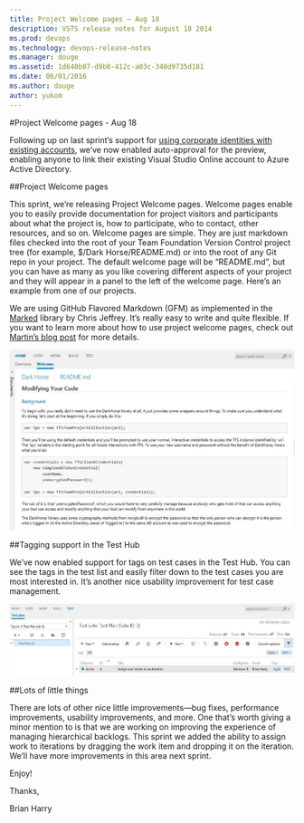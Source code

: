 ```yaml
---
title: Project Welcome pages – Aug 18
description: VSTS release notes for August 18 2014
ms.prod: devops
ms.technology: devops-release-notes
ms.manager: douge
ms.assetid: 1d640b87-d9b8-412c-a03c-340d9735d181
ms.date: 06/01/2016
ms.author: douge
author: yukom
---
```


#Project Welcome pages - Aug 18

Following up on last sprint’s support for [using corporate identities with existing accounts](jul-21-team-services.md), we’ve now enabled auto-approval for the preview, enabling anyone to link their existing Visual Studio Online account to Azure Active Directory.

##Project Welcome pages

This sprint, we’re releasing Project Welcome pages. Welcome pages enable you to easily provide documentation for project visitors and participants about what the project is, how to participate, who to contact, other resources, and so on. Welcome pages are simple. They are just markdown files checked into the root of your Team Foundation Version Control project tree (for example, $/Dark Horse/README.md) or into the root of any Git repo in your project. The default welcome page will be “README.md”, but you can have as many as you like covering different aspects of your project and they will appear in a panel to the left of the welcome page. Here’s an example from one of our projects.

We are using GitHub Flavored Markdown (GFM) as implemented in the [Marked](https://github.com/chjj/marked) library by Chris Jeffrey. It’s really easy to write and quite flexible. If you want to learn more about how to use project welcome pages, check out [Martin’s blog post](https://aka.ms/ProjectHomepage) for more details.

![Project welcome page](_img/8_18_01.png)
  
  
##Tagging support in the Test Hub

We’ve now enabled support for tags on test cases in the Test Hub. You can see the tags in the test list and easily filter down to the test cases you are most interested in. It’s another nice usability improvement for test case management.

![Tags applied to a test case](_img/8_18_02.png)
  
##Lots of little things

There are lots of other nice little improvements—bug fixes, performance improvements, usability improvements, and more. One that’s worth giving a minor mention to is that we are working on improving the experience of managing hierarchical backlogs. This sprint we added the ability to assign work to iterations by dragging the work item and dropping it on the iteration. We’ll have more improvements in this area next sprint.

Enjoy!

Thanks,

Brian Harry